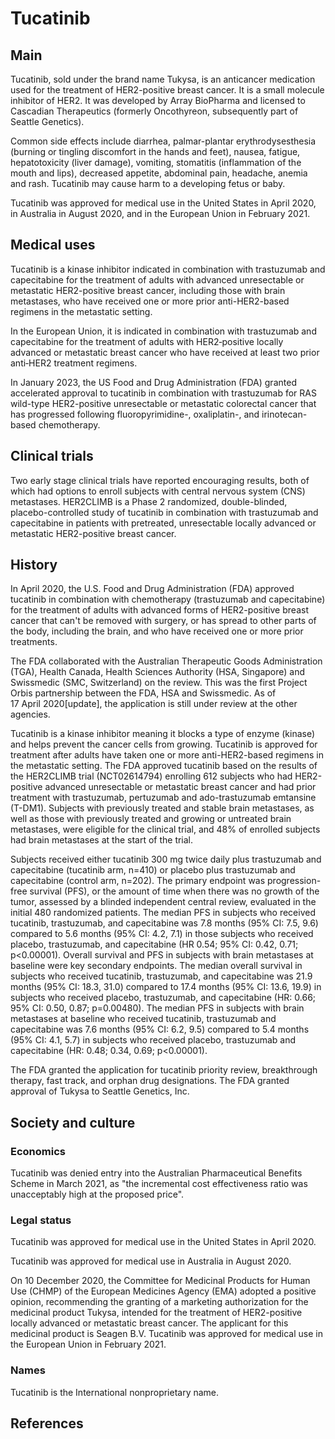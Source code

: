 # Tucatinib


## Main



Tucatinib, sold under the brand name Tukysa, is an anticancer medication used for the treatment of HER2-positive breast cancer. It is a small molecule inhibitor of HER2. It was developed by Array BioPharma and licensed to Cascadian Therapeutics (formerly Oncothyreon, subsequently part of Seattle Genetics).

Common side effects include diarrhea, palmar-plantar erythrodysesthesia (burning or tingling discomfort in the hands and feet), nausea, fatigue, hepatotoxicity (liver damage), vomiting, stomatitis (inflammation of the mouth and lips), decreased appetite, abdominal pain, headache, anemia and rash. Tucatinib may cause harm to a developing fetus or baby.

Tucatinib was approved for medical use in the United States in April 2020, in Australia in August 2020, and in the European Union in February 2021.


## Medical uses

Tucatinib is a kinase inhibitor indicated in combination with trastuzumab and capecitabine for the treatment of adults with advanced unresectable or metastatic HER2-positive breast cancer, including those with brain metastases, who have received one or more prior anti-HER2-based regimens in the metastatic setting.

In the European Union, it is indicated in combination with trastuzumab and capecitabine for the treatment of adults with HER2‑positive locally advanced or metastatic breast cancer who have received at least two prior anti‑HER2 treatment regimens.

In January 2023, the US Food and Drug Administration (FDA) granted accelerated approval to tucatinib in combination with trastuzumab for RAS wild-type HER2-positive unresectable or metastatic colorectal cancer that has progressed following fluoropyrimidine-, oxaliplatin-, and irinotecan-based chemotherapy.


## Clinical trials

Two early stage clinical trials have reported encouraging results, both of which had options to enroll subjects with central nervous system (CNS) metastases.  HER2CLIMB is a Phase 2 randomized, double-blinded, placebo-controlled study of tucatinib in combination with trastuzumab and capecitabine in patients with pretreated, unresectable locally advanced or metastatic HER2-positive breast cancer.


## History

In April 2020, the U.S. Food and Drug Administration (FDA) approved tucatinib in combination with chemotherapy (trastuzumab and capecitabine) for the treatment of adults with advanced forms of HER2-positive breast cancer that can't be removed with surgery, or has spread to other parts of the body, including the brain, and who have received one or more prior treatments.

The FDA collaborated with the Australian Therapeutic Goods Administration (TGA), Health Canada, Health Sciences Authority (HSA, Singapore) and Swissmedic (SMC, Switzerland) on the review. This was the first Project Orbis partnership between the FDA, HSA and Swissmedic. As of 17 April 2020[update], the application is still under review at the other agencies.

Tucatinib is a kinase inhibitor meaning it blocks a type of enzyme (kinase) and helps prevent the cancer cells from growing. Tucatinib is approved for treatment after adults have taken one or more anti-HER2-based regimens in the metastatic setting. The FDA approved tucatinib based on the results of the HER2CLIMB trial (NCT02614794) enrolling 612 subjects who had HER2-positive advanced unresectable or metastatic breast cancer and had prior treatment with trastuzumab, pertuzumab and ado-trastuzumab emtansine (T-DM1). Subjects with previously treated and stable brain metastases, as well as those with previously treated and growing or untreated brain metastases, were eligible for the clinical trial, and 48% of enrolled subjects had brain metastases at the start of the trial.

Subjects received either tucatinib 300 mg twice daily plus trastuzumab and capecitabine (tucatinib arm, n=410) or placebo plus trastuzumab and capecitabine (control arm, n=202). The primary endpoint was progression-free survival (PFS), or the amount of time when there was no growth of the tumor, assessed by a blinded independent central review, evaluated in the initial 480 randomized patients. The median PFS in subjects who received tucatinib, trastuzumab, and capecitabine was 7.8 months (95% CI: 7.5, 9.6) compared to 5.6 months (95% CI: 4.2, 7.1) in those subjects who received placebo, trastuzumab, and capecitabine (HR 0.54; 95% CI: 0.42, 0.71; p<0.00001). Overall survival and PFS in subjects with brain metastases at baseline were key secondary endpoints. The median overall survival in subjects who received tucatinib, trastuzumab, and capecitabine was 21.9 months (95% CI: 18.3, 31.0) compared to 17.4 months (95% CI: 13.6, 19.9) in subjects who received placebo, trastuzumab, and capecitabine (HR: 0.66; 95% CI: 0.50, 0.87; p=0.00480). The median PFS in subjects with brain metastases at baseline who received tucatinib, trastuzumab and capecitabine was 7.6 months (95% CI: 6.2, 9.5) compared to 5.4 months (95% CI: 4.1, 5.7) in subjects who received placebo, trastuzumab and capecitabine (HR: 0.48; 0.34, 0.69; p<0.00001).

The FDA granted the application for tucatinib priority review, breakthrough therapy, fast track, and orphan drug designations. The FDA granted approval of Tukysa to Seattle Genetics, Inc.


## Society and culture



### Economics

Tucatinib was denied entry into the Australian Pharmaceutical Benefits Scheme in March 2021, as "the incremental cost effectiveness ratio was unacceptably high at the proposed price".


### Legal status

Tucatinib was approved for medical use in the United States in April 2020.

Tucatinib was approved for medical use in Australia in August 2020.

On 10 December 2020, the Committee for Medicinal Products for Human Use (CHMP) of the European Medicines Agency (EMA) adopted a positive opinion, recommending the granting of a marketing authorization for the medicinal product Tukysa, intended for the treatment of HER2-positive locally advanced or metastatic breast cancer. The applicant for this medicinal product is Seagen B.V. Tucatinib was approved for medical use in the European Union in February 2021.


### Names

Tucatinib is the International nonproprietary name.


## References


